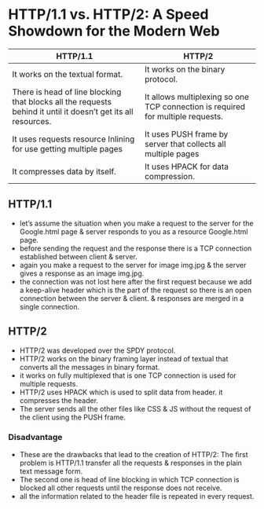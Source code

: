 # HTTP/1.1 vs. HTTP/2: A Speed Showdown for the Modern Web

| HTTP/1.1 | HTTP/2 | 
|----------|----------|
| It works on the textual format.     | It works on the binary protocol.
| There is head of line blocking that blocks all the requests behind it until it doesn’t get its all resources.	  | It allows multiplexing so one TCP connection is required for multiple requests.|
| It uses requests resource Inlining for use getting multiple pages	 | It uses PUSH frame by server that collects all multiple pages |
| It compresses data by itself.	 | It uses HPACK for data compression.|

## HTTP/1.1
* let’s assume the situation when you make a request to the server for the Google.html page & server responds to you as a resource Google.html page.
* before sending the request and the response there is a TCP connection established between client & server.
* again you make a request to the server for image img.jpg & the server gives a response as an image img.jpg.
* the connection was not lost here after the first request because we add a keep-alive header which is the part of the request so there is an open connection between the server & client.  & responses are merged in a single connection.
## HTTP/2
* HTTP/2 was developed over the SPDY protocol.
* HTTP/2 works on the binary framing layer instead of textual that converts all the messages in binary format.
* it works on fully multiplexed that is one TCP connection is used for multiple requests.
* HTTP/2 uses HPACK which is used to split data from header. it compresses the header.
* The server sends all the other files like CSS & JS without the request of the client using the PUSH frame.
### Disadvantage
* These are the drawbacks that lead to the creation of HTTP/2: The first problem is HTTP/1.1 transfer all the requests & responses in the plain text message form.
* The second one is head of line blocking in which TCP connection is blocked all other requests until the response does not receive.
*  all the information related to the header file is repeated in every request.
